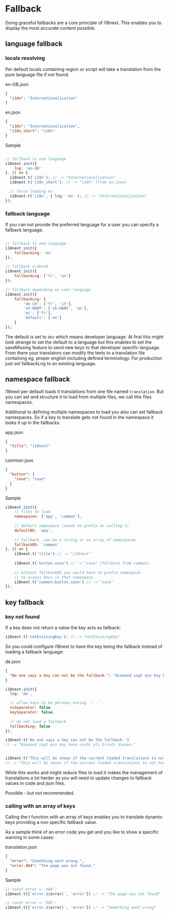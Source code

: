 <!-- toc -->
# Fallback

Doing graceful fallbacks are a core principle of i18next. This enables you to display the most accurate content possible.

## language fallback

### locals resolving

Per default locals containing region or script will take a translation from the pure language file if not found.

en-GB.json

```json
{
  "i18n": "Internationalisation"
}
```

en.json

```json
{
  "i18n": "Internationalization",
  "i18n_short": "i18n"
}
```

Sample

```js

// fallback to one language
i18next.init({
    lng: 'en-GB'
}, () => {
  i18next.t('i18n'); // -> "Internationalisation"
  i18next.t('i18n_short'); // -> "i18n" (from en.json)

  // force loading en
  i18next.t('i18n', { lng: 'en' ); // -> "Internationalization"
});
```


### fallback language

If you can not provide the preferred language for a user you can specify a fallback language.

```js

// fallback to one language
i18next.init({
    fallbackLng: 'en'
});

// fallback ordered
i18next.init({
    fallbackLng: ['fr', 'en']
});

// fallback depending on user language
i18next.init({
    fallbackLng: { 
        'de-CH': ['fr', 'it'], 
        'zh-HANT': ['zh-HANS', 'en'],
        'es': ['fr'],
        'default': ['en']
    }
});
```

The default is set to `dev` which means developer language. At first this might look strange to set the default to a language but this enables to set the saveMissing feature to send new keys to that developer specific language. From there your translators can modify the texts to a translation file containing eg. proper english including defined terminology. For production just set fallbackLng to an existing language.

## namespace fallback

i18next per default loads it translations from one file named `translation`. But you can set and structure it to load from multiple files, we call this files namespaces.

Additional to defining multiple namespaces to load you also can set fallback namespaces. So if a key to translate gets not found in the namespace it looks it up in the fallbacks.

app.json

```json
{
  "title": "i18next"
}
```

common.json

```json
{
  "button": {
    "save": "save"
  }
}
```

Sample

```js
i18next.init({
    // files to load
    namespaces: ['app', 'common'],
    
    // default namespace (needs no prefix on calling t)
    defaultNS: 'app',
    
    // fallback, can be a string or an array of namespaces
    fallbackNS: 'common'
}, () => {
    i18next.t('title') // -> "i18next"
    
    i18next.t('button.save') // -> "save" (fallback from common)
    
    // without fallbackNS you would have to prefix namespace 
    // to access keys in that namespace
    i18next.t('common:button.save') // -> "save"
});
```

## key fallback

### key not found

If a key does not return a value the key acts as fallback:

```js
i18next.t('notExistingKey'); // -> "notExistingKey"
```

So you could configure i18next to have the key being the fallback instead of loading a fallback language:

de.json

```json
{
  "No one says a key can not be the fallback.": "Niemand sagt ein key kann nicht als Ersatz dienen."
}
```

```js
i18next.init({
  lng: 'de',

  // allow keys to be phrases having `:`, `.`
  nsSeparator: false,
  keySeparator: false,
  
  // do not load a fallback
  fallbackLng: false
});

i18next.t('No one says a key can not be the fallback.')
// -> "Niemand sagt ein key kann nicht als Ersatz dienen."


i18next.t('This will be shown if the current loaded translations to not have this.');
// -> "This will be shown if the current loaded translations to not have this."
```

While this works and might reduce files to load it makes the management of translations a lot harder as you will need to update changes to fallback values in code and json files.

Possible - but not recommended.

### calling with an array of keys

Calling the t function with an array of keys enables you to translate dynamic keys providing a non specific fallback value.

As a sample think of an error code you get and you like to show a specific warning in some cases:

translation.json

```json
{
  "error": "Something went wrong.",
  "error.404": "The page was not found."
}
```

Sample

```js
// const error = '404';
i18next.t([`error.${error}`, 'error']) // -> "The page was not found"

// const error = '502';
i18next.t([`error.${error}`, 'error']) // -> "Something went wrong"

```